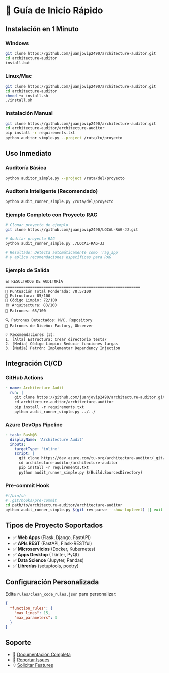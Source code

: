 # 🚀 Guía de Inicio Rápido

## Instalación en 1 Minuto

### Windows
```bash
git clone https://github.com/juanjovip2490/architecture-auditor.git
cd architecture-auditor
install.bat
```

### Linux/Mac
```bash
git clone https://github.com/juanjovip2490/architecture-auditor.git
cd architecture-auditor
chmod +x install.sh
./install.sh
```

### Instalación Manual
```bash
git clone https://github.com/juanjovip2490/architecture-auditor.git
cd architecture-auditor/architecture-auditor
pip install -r requirements.txt
python auditor_simple.py --project /ruta/tu/proyecto
```

## Uso Inmediato

### Auditoría Básica
```bash
python auditor_simple.py --project /ruta/del/proyecto
```

### Auditoría Inteligente (Recomendado)
```bash
python audit_runner_simple.py /ruta/del/proyecto
```

### Ejemplo Completo con Proyecto RAG
```bash
# Clonar proyecto de ejemplo
git clone https://github.com/juanjovip2490/LOCAL-RAG-JJ.git

# Auditar proyecto RAG
python audit_runner_simple.py ./LOCAL-RAG-JJ

# Resultado: Detecta automáticamente como 'rag_app'
# y aplica recomendaciones específicas para RAG
```

### Ejemplo de Salida
```
📊 RESULTADOS DE AUDITORÍA
============================================================
🎯 Puntuación Total Ponderada: 78.5/100
📁 Estructura: 85/100
🧹 Código Limpio: 72/100
🏗️ Arquitectura: 80/100
🎨 Patrones: 65/100

🔍 Patrones Detectados: MVC, Repository
🎨 Patrones de Diseño: Factory, Observer

💡 Recomendaciones (3):
1. [Alta] Estructura: Crear directorio tests/
2. [Media] Código Limpio: Reducir funciones largas
3. [Media] Patrón: Implementar Dependency Injection
```

## Integración CI/CD

### GitHub Actions
```yaml
- name: Architecture Audit
  run: |
    git clone https://github.com/juanjovip2490/architecture-auditor.git
    cd architecture-auditor/architecture-auditor
    pip install -r requirements.txt
    python audit_runner_simple.py ../../
```

### Azure DevOps Pipeline
```yaml
- task: Bash@3
  displayName: 'Architecture Audit'
  inputs:
    targetType: 'inline'
    script: |
      git clone https://dev.azure.com/tu-org/architecture-auditor/_git/architecture-auditor
      cd architecture-auditor/architecture-auditor
      pip install -r requirements.txt
      python audit_runner_simple.py $(Build.SourcesDirectory)
```

### Pre-commit Hook
```bash
#!/bin/sh
# .git/hooks/pre-commit
cd path/to/architecture-auditor/architecture-auditor
python audit_runner_simple.py $(git rev-parse --show-toplevel) || exit 1
```

## Tipos de Proyecto Soportados

- ✅ **Web Apps** (Flask, Django, FastAPI)
- ✅ **APIs REST** (FastAPI, Flask-RESTful)
- ✅ **Microservicios** (Docker, Kubernetes)
- ✅ **Apps Desktop** (Tkinter, PyQt)
- ✅ **Data Science** (Jupyter, Pandas)
- ✅ **Librerías** (setuptools, poetry)

## Configuración Personalizada

Edita `rules/clean_code_rules.json` para personalizar:
```json
{
  "function_rules": {
    "max_lines": 15,
    "max_parameters": 3
  }
}
```

## Soporte

- 📖 [Documentación Completa](README.md)
- 🐛 [Reportar Issues](https://github.com/juanjovip2490/architecture-auditor/issues)
- 💡 [Solicitar Features](https://github.com/juanjovip2490/architecture-auditor/issues/new)
